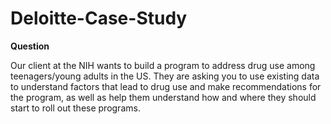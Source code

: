 # Deloitte-Case-Study

**Question**<br>

Our client at the NIH wants to build a program to address drug use among teenagers/young adults in the US. They are asking you to use existing data to understand factors that lead to drug use and make recommendations for the program, as well as help them understand
how and where they should start to roll out these programs.
